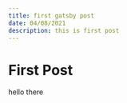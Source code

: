 ```yaml
---
title: first gatsby post
date: 04/08/2021
description: this is first post
---
```


# First Post

hello there